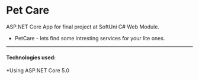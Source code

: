 # Pet Care

ASP.NET Core App for final project at SoftUni C# Web Module.
* PetCare - lets find some intresting services for your lite ones.
  
<hr class="my-1">
<h4>Technologies used:</h4>

*Using ASP.NET Core 5.0
